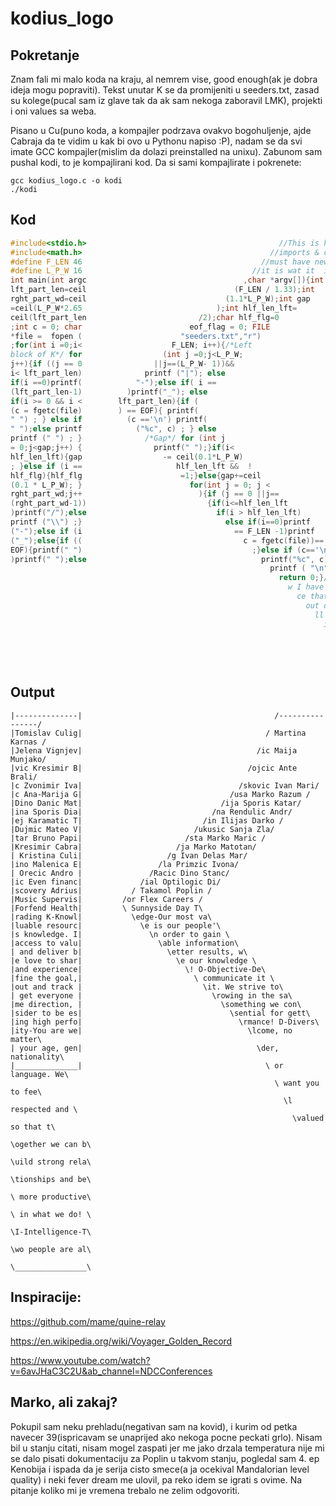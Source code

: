 # kodius_logo

## Pokretanje
Znam fali mi malo koda 
na kraju, al nemrem vise, good enough(ak je dobra ideja mogu popraviti). Tekst unutar K se da promijeniti u seeders.txt, zasad su 
kolege(pucal sam iz glave tak da ak sam nekoga zaboravil
LMK), projekti i oni values sa weba.


Pisano u Cu(puno koda, a kompajler podrzava ovakvo bogohuljenje, ajde Cabraja da te vidim u kak bi ovo u Pythonu napiso :P), nadam se
da svi imate GCC kompajler(mislim da dolazi preinstalled na unixu). 
Zabunom sam pushal kodi, to je kompajlirani kod. Da si sami kompajlirate i pokrenete:

```
gcc kodius_logo.c -o kodi
./kodi
```

## Kod
```C
#include<stdio.h>                                           //This is here cuz
#include<math.h>                                          //imports & consts
#define F_LEN 46                                        //must have newlin
#define L_P_W 16                                      //it is wat it  is
int main(int argc                                   ,char *argv[]){int
lft_part_len=ceil                                 (F_LEN / 1.33);int
rght_part_wd=ceil                               (1.1*L_P_W);int gap
=ceil(L_P_W*2.65                              );int hlf_len_lft=
ceil(lft_part_len                         /2);char hlf_flg=0
;int c = 0; char                        eof_flag = 0; FILE
*file =  fopen (                      "seeders.txt","r")
;for(int i =0;i<                    F_LEN; i++){/*Left
block of K*/ for                  (int j =0;j<L_P_W;
j++){if ((j == 0                ||j==(L_P_W- 1))&&
i< lft_part_len)              printf ("|"); else
if(i ==0)printf(            "-");else if( i ==
(lft_part_len-1)          )printf("_"); else
if(i >= 0 && i <        lft_part_len){if (
(c = fgetc(file)        ) == EOF){ printf(
" ") ; } else if          (c =='\n') printf(
" ");else printf            ("%c", c) ; } else
printf (" ") ; }              /*Gap*/ for (int j
= 0;j<gap;j++) {                printf(" ");}if(i<
hlf_len_lft){gap                  -= ceil(0.1*L_P_W)
; }else if (i ==                     hlf_len_lft &&  !
hlf_flg){hlf_flg                      =1;}else{gap+=ceil
(0.1 * L_P_W); }                        for(int j = 0; j <
rght_part_wd;j++                          ){if (j == 0 ||j== 
(rght_part_wd-1))                           {if(i<=hlf_len_lft
)printf("/");else                             if(i > hlf_len_lft)
printf ("\\") ;}                                else if(i==0)printf
("-");else if (i                                  == F_LEN -1)printf
("_");else{if ((                                    c = fgetc(file))==
EOF){printf(" ")                                      ;}else if (c=='\n'
)printf(" ");else                                       printf("%c", c);}}
                                                          printf ( "\n") ; }
                                                            return 0;}/*And no
                                                              w I have to announ
                                                                ce that I have run
                                                                  out of code to fi
                                                                    ll in the K,maybe
                                                                      it's a good  thing
                                                                        since we can  fill
                                                                          this part with som
                                                                            e kind of a messag
                                                                              e, viva la kodius*/
```

## Output
```
|--------------|                                           /----------------/
|Tomislav Culig|                                         / Martina Karnas /
|Jelena Vignjev|                                       /ic Maija Munjako/
|vic Kresimir B|                                     /ojcic Ante Brali/
|c Zvonimir Iva|                                   /skovic Ivan Mari/
|c Ana-Marija G|                                 /usa Marko Razum /
|Dino Danic Mat|                               /ija Sporis Katar/
|ina Sporis Dia|                             /na Rendulic Andr/
|ej Karamatic T|                           /in Ilijas Darko /
|Dujmic Mateo V|                         /ukusic Sanja Zla/
|tar Bruno Papi|                       /sta Marko Maric /
|Kresimir Cabra|                     /ja Marko Matotan/
| Kristina Culi|                   /g Ivan Delas Mar/
|ino Malenica E|                 /la Primzic Ivona/
| Orecic Andro |               /Racic Dino Stanc/
|ic Even financ|             /ial Optilogic Di/
|scovery Adrius|           / Takamol Poplin /
|Music Supervis|         /or Flex Careers /
|Forfend Health|         \ Sunnyside Day T\
|rading K-Knowl|           \edge-Our most va\
|luable resourc|             \e is our people'\
|s knowledge. I|               \n order to gain \
|access to valu|                 \able information\
| and deliver b|                   \etter results, w\
|e love to shar|                     \e our knowledge \
|and experience|                       \! O-Objective-De\
|fine the goal,|                         \ communicate it \
|out and track |                           \it. We strive to\
| get everyone |                             \rowing in the sa\
|me direction, |                               \something we con\
|sider to be es|                                 \sential for gett\
|ing high perfo|                                   \rmance! D-Divers\
|ity-You are we|                                     \lcome, no matter\
| your age, gen|                                       \der, nationality\
|______________|                                         \ or language. We\
                                                           \ want you to fee\
                                                             \l respected and \
                                                               \valued so that t\
                                                                 \ogether we can b\
                                                                   \uild strong rela\
                                                                     \tionships and be\
                                                                       \ more productive\
                                                                         \ in what we do! \
                                                                           \I-Intelligence-T\
                                                                             \wo people are al\
                                                                               \________________\
```
## Inspiracije:

https://github.com/mame/quine-relay

https://en.wikipedia.org/wiki/Voyager_Golden_Record

https://www.youtube.com/watch?v=6avJHaC3C2U&ab_channel=NDCConferences

## Marko, ali zakaj?

Pokupil sam neku prehladu(negativan sam na kovid), i kurim od petka navecer 39(ispricavam se unaprijed ako nekoga pocne peckati grlo).
Nisam bil u stanju citati, 
nisam mogel zaspati jer me jako drzala temperatura
nije mi se dalo pisati dokumentaciju za Poplin u takvom stanju, pogledal sam 4. ep Kenobija i ispada 
da je serija cisto smece(a ja ocekival Mandalorian
level quality) i neki fever dream me ulovil, pa reko idem se igrati s ovime. Na pitanje koliko mi je vremena trebalo ne zelim odgovoriti.
